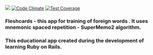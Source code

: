 ![](https://travis-ci.org/Merff/flashcards.svg)
[![Code Climate](https://codeclimate.com/github/Merff/flashcards/badges/gpa.svg)](https://codeclimate.com/github/Merff/flashcards)
[![Test Coverage](https://codeclimate.com/github/Merff/flashcards/badges/coverage.svg)](https://codeclimate.com/github/Merff/flashcards/coverage)

### Fleshсards - this app for training of foreign words . It uses mnemonic spaced repetition - SuperMemo2 algorithm. 
### This educational app created during the development of learning Ruby on Rails.
